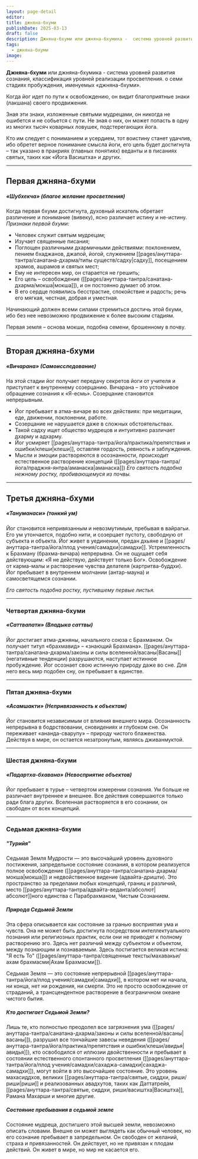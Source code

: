 ```yaml
---
layout: page-detail
editor: 
title: джняна-бхуми
publishDate: 2025-03-13
draft: false
description: Джняна-бхуми или джняна-бхумика -  система уровней развития сознания, классификация уровней реализации просветления. о семи стадиях пробуждения, именуемых «джняна-бхуми».
tags:
  - джняна-бхуми
image:
---
```

**Джняна-бхуми** или джняна-бхумика -  система уровней развития сознания, классификация уровней реализации просветления. о семи стадиях пробуждения, именуемых «джняна-бхуми».

Когда йог идет по пути к освобождению, он видит благоприятные знаки (лакшана) своего продвижения.

Зная эти знаки, изложенные святыми мудрецами, он никогда не ошибется и не собьется с пути. Не зная о них, он может попасть в одну из многих тысяч коварных ловушек, подстерегающих йога.

Кто им следует с пониманием и усердием, тот воистину станет удачлив, ибо обретет верное понимание смысла йоги, его цель будет достигнута – так указано в пракриях (главных понятиях) веданты и в писаниях святых, таких как «Йога Васиштха» и других.

---

## Первая джняна-бхуми

##### «Шубхекча» (благое желание просветления)

Когда первая бхуми достигнута, духовный искатель обретает различение и понимание (вивеку), ясно различает истину и не-истину.
 *Признаки первой бхуми:*
- Человек служит святым мудрецам;
- Изучает священные писания;
- Поглощен различными дхармичными действиями: поклонением, пением бхаджанов, джапой, йогой, служением [[pages/ануттара-тантра/санатана-дхарма/типы существ/садху|садху]], посещением храмов, ашрамов и святых мест;
- Ему не интересен мир, он старается не грешить;
- Его цель – освобождение ([[pages/ануттара-тантра/санатана-дхарма/мокша|мокша]]), и он постоянно думает об этом.
- В его сердце появились бесстрастие, спокойствие и радость; речь его мягкая, честная, добрая и уместная.

Начинающий должен всеми силами стремиться достичь этой бхуми, ибо без нее невозможно продвижение к более высоким стадиям.

Первая земля – основа мокши, подобна семени, брошенному в почву.


---

## Вторая джняна-бхуми

##### «Вичарана» (Самоисследование)

На этой стадии йог получает передачу секретов йоги от учителя и приступает к внутреннему созерцанию.
Вичарана – это устойчивое обращение сознания к «Я-есмь». Созерцание становится непрерывным.
- Йог пребывает в атма-вичаре во всех действиях: при медитации, еде, движении, поклонении, работе.
- Созерцание не нарушается даже в сложных обстоятельствах.
- Такой садху ищет общество мудрецов и интуитивно различает дхарму и адхарму.
- Йог усмиряет [[pages/ануттара-тантра/йога/практика/препятствия и ошибки/клеши|клеши]], оставляя гордость, ревность и заблуждения.
- Мысли и эмоции растворяются в осознанности, происходит естественное растворение концепций ([[pages/ануттара-тантра/йога/праджня-янтра/аманаска|аманаска]])
*Его святость подобна нежному ростку, пробивающемуся из почвы.*

---

## Третья джняна-бхуми

##### «Тануманаси» (тонкий ум)
Йог становится непривязанным и невозмутимым, пребывая в вайрагьи.
Его ум утончается, подобно нити, и созерцает пустоту, свободную от субъекта и объекта.
Йог живет в уединении, предан дхьяне и [[pages/ануттара-тантра/йога/плод учения/самадхи|самадхи]].
Устремленность к Брахману (брахма-вичара) непрерывна.
Он не ощущает себя действующим: «Я не действую, действует только Бог».
Освобождение от карма-малы и растворение чувства делателя (картритва-буддхи).
Йог пребывает в внутреннем молчании (антар-мауна) и самосветящемся сознании.

*Его святость подобна ростку, пустившему первые листья.*


---

### Четвертая джняна-бхуми

##### «Саттвапати» (Владыка саттвы)
Йог достигает атма-джняны, начального союза с Брахманом.
Он получает титул «брахмавид» – «знающий Брахмана».
[[pages/ануттара-тантра/санатана-дхарма/законы и силы вселенной/васаны|Васаны]] (негативные тенденции) разрушаются, наступает истинное пробуждение.
Йог осознает свою истинную природу даже во сне.
Для него весь мир подобен сну, он пребывает в единстве.

---

### Пятая джняна-бхуми

##### «Асамшакти» (Непривязанность к объектам)
Йог становится независимым от влияния внешнего мира.
Осознанность непрерывна в бодрствовании, сновидениях и глубоком сне.
Он переживает «ананда-сварупу» – природу чистого блаженства.
Действуя в мире, он остается незатронутым, являясь дживанмуктой.

---

### Шестая джняна-бхуми

##### «Падартха-бхавана» (Невосприятие объектов)

Йог пребывает в турье – четвертом измерении сознания.
Ум больше не различает внутреннее и внешнее.
Все действия совершаются только ради блага других. Вселенная растворяется в его сознании, он свободен от всех концепций.

---

### Седьмая джняна-бхуми
##### "Турийя"
Седьмая Земля Мудрости — это высочайший уровень духовного постижения, запредельное состояние сознания, в котором реализуется полное освобождение ([[pages/ануттара-тантра/санатана-дхарма/мокша|мокша]]) и недвойственное видение (адвайта-дришти). Это пространство за пределами любых концепций, границ и различий, место [[pages/ануттара-тантра/адвайта-веданта/абсолют|абсолют]]ного единства с Парабрахманом, Чистым Сознанием.

##### Природа Седьмой Земли

Эта сфера описывается как состояние за гранью восприятия ума и чувств. Она не может быть достигнута посредством интеллектуального познания или религиозных практик, если они не приводят к полному растворению эго. Здесь нет различий между субъектом и объектом, между познающим и познаваемым. Здесь постигается великая истина: "Я есть То" ([[pages/ануттара-тантра/священные тексты/махавакьи/ахам брахмасми|Ахам Брахмасми]]).

Седьмая Земля — это состояние непрерывной [[pages/ануттара-тантра/йога/плод учения/самадхи|самадхи]], в котором нет ни начала, ни конца, нет ни рождения, ни смерти. Это не просто освобождение от страданий, а трансцендентное растворение в безграничном океане чистого бытия.

##### Кто достигает Седьмой Земли?

Лишь те, кто полностью преодолел все загрязнения ума ([[pages/ануттара-тантра/санатана-дхарма/законы и силы вселенной/васаны|васаны]]), разрушил все тончайшие завесы неведения ([[pages/ануттара-тантра/йога/практика/препятствия и ошибки/клеши/авидья|авидья]]), кто освободился от иллюзии двойственности и пребывает в состоянии естественного спонтанного просветления ([[pages/ануттара-тантра/йога/плод учения/самадхи/сахаджа-самадхи|сахаджа-самадхи]]), могут войти в это высочайшее состояние. Это уровень махасиддхов, великих [[pages/ануттара-тантра/святые, сиддхи, риши/риши|риши]] и реализованных авадхутов, таких как Даттатрейя, [[pages/ануттара-тантра/святые, сиддхи, риши/васиштха|Васиштха]], Рамана Махарши и многие другие.

##### Состояние пребывания в седьмой земле

Состояние мудреца, достигшего этой высшей земли, невозможно описать словами. Внешне он может выглядеть как обычный человек, но его сознание пребывает в запредельном. Он свободен от желаний, страха и привязанностей. Он действует, но не привязан к плодам действий. Он живет в мире, но мир не касается его.